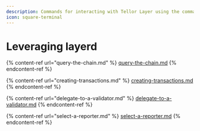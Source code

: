 ```yaml
---
description: Commands for interacting with Tellor Layer using the command line interface.
icon: square-terminal
---
```


# Leveraging layerd

{% content-ref url="query-the-chain.md" %}
[query-the-chain.md](query-the-chain.md)
{% endcontent-ref %}

{% content-ref url="creating-transactions.md" %}
[creating-transactions.md](creating-transactions.md)
{% endcontent-ref %}

{% content-ref url="delegate-to-a-validator.md" %}
[delegate-to-a-validator.md](delegate-to-a-validator.md)
{% endcontent-ref %}

{% content-ref url="select-a-reporter.md" %}
[select-a-reporter.md](select-a-reporter.md)
{% endcontent-ref %}

